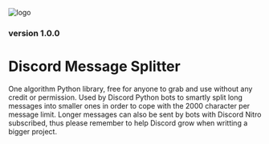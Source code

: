![logo](https://user-images.githubusercontent.com/91157484/147389754-00c8e58f-f0e5-4b59-bf41-eac93a678282.png)
### version 1.0.0
# Discord Message Splitter
One algorithm Python library, free for anyone to grab and use without any credit or permission.
Used by Discord Python bots to smartly split long messages into smaller ones in order to cope with the 2000 character per message limit.
Longer messages can also be sent by bots with Discord Nitro subscribed, thus please remember to help Discord grow when writting a bigger project.
